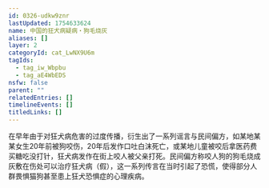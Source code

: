```yaml
---
id: 0326-udkw9znr
lastUpdated: 1754633624
name: 中国的狂犬病疑病・狗毛烧灰
aliases: []
layer: 2
categoryId: cat_LwNX9U6m
tagIds:
  - tag_iw_Wbpbu
  - tag_aE4WbEDS
nsfw: false
parent: ""
relatedEntries: []
timelineEvents: []
titledLinks: []
---
```


在早年由于对狂犬病危害的过度传播，衍生出了一系列谣言与民间偏方，如某地某某女生20年前被狗咬伤，20年后发作口吐白沫死亡，或某地儿童被咬后拿医药费买糖吃没打针，狂犬病发作在街上咬人被父亲打死。民间偏方称咬人狗的狗毛烧成灰敷在伤处可以治疗狂犬病（假），这一系列传言在当时引起了恐慌，使得部分人群畏惧猫狗甚至患上狂犬恐惧症的心理疾病。